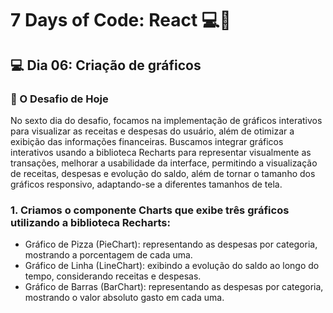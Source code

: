 # 7 Days of Code: React 💻💸

## 💻 Dia 06: Criação de gráficos

### 🚀 O Desafio de Hoje

No sexto dia do desafio, focamos na implementação de gráficos interativos para visualizar as receitas e despesas do usuário, além de otimizar a exibição das informações financeiras. Buscamos integrar gráficos interativos usando a biblioteca Recharts para representar visualmente as transações, melhorar a usabilidade da interface, permitindo a visualização de receitas, despesas e evolução do saldo, além de tornar o tamanho dos gráficos responsivo, adaptando-se a diferentes tamanhos de tela.

### 1. Criamos o componente Charts que exibe três gráficos utilizando a biblioteca Recharts:

- Gráfico de Pizza (PieChart): representando as despesas por categoria, mostrando a porcentagem de cada uma.
- Gráfico de Linha (LineChart): exibindo a evolução do saldo ao longo do tempo, considerando receitas e despesas.
- Gráfico de Barras (BarChart): representando as despesas por categoria, mostrando o valor absoluto gasto em cada uma.
